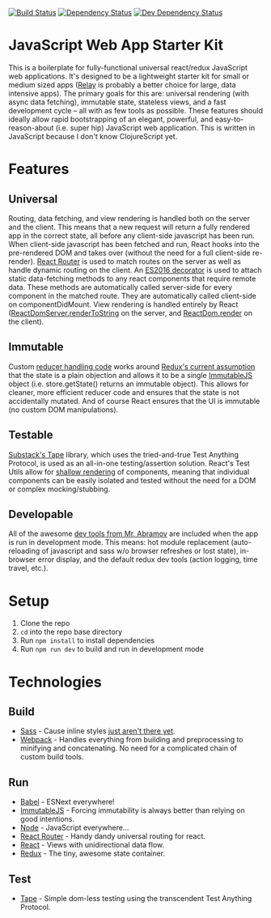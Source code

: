 [![Build Status](https://travis-ci.org/elliotdickison/js-app-starter.svg?branch=master)](https://travis-ci.org/elliotdickison/js-app-starter)
[![Dependency Status](https://david-dm.org/elliotdickison/js-app-starter.svg)](https://david-dm.org/elliotdickison/js-app-starter)
[![Dev Dependency Status](https://david-dm.org/elliotdickison/js-app-starter/dev-status.svg)](https://david-dm.org/elliotdickison/js-app-starter#info=devDependencies)

# JavaScript Web App Starter Kit

This is a boilerplate for fully-functional universal react/redux JavaScript web applications. It's designed to be a lightweight starter kit for small or medium sized apps ([Relay](https://facebook.github.io/relay/) is probably a better choice for large, data intensive apps). The primary goals for this are: universal rendering (with async data fetching), immutable state, stateless views, and a fast development cycle – all with as few tools as possible. These features should ideally allow rapid bootstrapping of an elegant, powerful, and easy-to-reason-about (i.e. super hip) JavaScript web application. This is written in JavaScript because I don't know ClojureScript yet.

# Features

## Universal

Routing, data fetching, and view rendering is handled both on the server and the client. This means that a new request will return a fully rendered app in the correct state, all before any client-side javascript has been run. When client-side javascript has been fetched and run, React hooks into the pre-rendered DOM and takes over (without the need for a full client-side re-render). [React Router](https://github.com/rackt/react-router) is used to match routes on the server as well as handle dynamic routing on the client. An [ES2016 decorator](https://medium.com/google-developers/exploring-es7-decorators-76ecb65fb841) is used to attach static data-fetching methods to any react components that require remote data. These methods are automatically called server-side for every component in the matched route. They are automatically called client-side on componentDidMount. View rendering is handled entirely by React ([ReactDomServer.renderToString](https://facebook.github.io/react/docs/top-level-api.html#reactdomserver.rendertostring) on the server, and [ReactDom.render](https://facebook.github.io/react/docs/top-level-api.html#reactdom.render) on the client).

## Immutable

Custom [reducer handling code](https://github.com/elliotdickison/js-app-starter/blob/master/src/plumbing/create-store.js) works around [Redux's current assumption](https://github.com/rackt/redux/blob/6b8a4a87d796cde00681528138ae3c2e71141fae/src/utils/combineReducers.js#L19) that the state is a plain objection and allows it to be a single [ImmutableJS](https://facebook.github.io/immutable-js/) object (i.e. store.getState() returns an immutable object). This allows for cleaner, more efficient reducer code and ensures that the state is not accidentally mutated. And of course React ensures that the UI is immutable (no custom DOM manipulations).

## Testable

[Substack's Tape](https://github.com/substack/tape) library, which uses the tried-and-true Test Anything Protocol, is used as an all-in-one testing/assertion solution. React's Test Utils allow for [shallow rendering](https://facebook.github.io/react/docs/test-utils.html#shallow-rendering) of components, meaning that individual components can be easily isolated and tested without the need for a DOM or complex mocking/stubbing.

## Developable

All of the awesome [dev tools from Mr. Abramov](https://github.com/gaearon/react-transform-boilerplate) are included when the app is run in development mode. This means: hot module replacement (auto-reloading of javascript and sass w/o browser refreshes or lost state), in-browser error display, and the default redux dev tools (action logging, time travel, etc.).

# Setup

1. Clone the repo
2. `cd` into the repo base directory
3. Run `npm install` to install dependencies
4. Run `npm run dev` to build and run in development mode

# Technologies

## Build
* [Sass](http://sass-lang.com/) - Cause inline styles [just aren't there yet](https://medium.com/@jedwatson/how-do-we-make-styles-in-components-play-nicely-with-server-side-rendering-25de9ecb1b49).
* [Webpack](https://webpack.github.io/) - Handles everything from building and preprocessing to minifying and concatenating. No need for a complicated chain of custom build tools.

## Run
* [Babel](http://babeljs.io/) - ESNext everywhere!
* [ImmutableJS](https://facebook.github.io/immutable-js/) - Forcing immutability is always better than relying on good intentions.
* [Node](https://nodejs.org/) - JavaScript everywhere...
* [React Router](https://github.com/rackt/react-router) - Handy dandy universal routing for react.
* [React](http://facebook.github.io/react/) - Views with unidirectional data flow.
* [Redux](https://github.com/rackt/redux) - The tiny, awesome state container.

## Test
* [Tape](https://github.com/substack/tape) - Simple dom-less testing using the transcendent Test Anything Protocol.